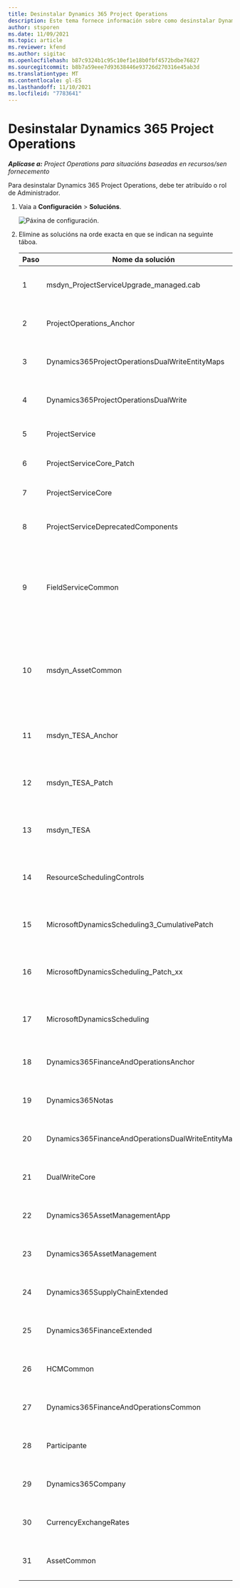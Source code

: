 ```yaml
---
title: Desinstalar Dynamics 365 Project Operations
description: Este tema fornece información sobre como desinstalar Dynamics 365 Project Operations.
author: stsporen
ms.date: 11/09/2021
ms.topic: article
ms.reviewer: kfend
ms.author: sigitac
ms.openlocfilehash: b87c9324b1c95c10ef1e18b0fbf4572bdbe76827
ms.sourcegitcommit: b8b7a59eee7d93638446e93726d270316e45ab3d
ms.translationtype: MT
ms.contentlocale: gl-ES
ms.lasthandoff: 11/10/2021
ms.locfileid: "7783641"
---
```

# <a name="uninstall-dynamics-365-project-operations"></a>Desinstalar Dynamics 365 Project Operations 

_**Aplícase a:** Project Operations para situacións baseadas en recursos/sen fornecemento_

Para desinstalar Dynamics 365 Project Operations, debe ter atribuído o rol de Administrador.

1. Vaia a **Configuración** > **Solucións**.

    ![Páxina de configuración.](./media/uninstall-proj-ops-solutions.png)
  
2. Elimine as solucións na orde exacta en que se indican na seguinte táboa. 

    | Paso | Nome da solución                                    | Nota                                                                                         |
    |------|----------------------------------------------------|----------------------------------------------------------------------------------------------|
    | 1 | msdyn_ProjectServiceUpgrade_managed.cab            | Se non se atopa, omita esta solución.                                                            |
    | 2 | ProjectOperations_Anchor                           | Se non se atopa, omita esta solución.                                                            |
    | 3 | Dynamics365ProjectOperationsDualWriteEntityMaps    | Se non se atopa, omita esta solución.                                                            |
    | 4 | Dynamics365ProjectOperationsDualWrite              | Se non se atopa, omita esta solución.                                                            |
    | 5 | ProjectService                                     | Non hai notas adicionais.                                                                         |
    | 6 | ProjectServiceCore_Patch                           | Non hai notas adicionais.                                                                         |
    | 7 | ProjectServiceCore                                 | Non hai notas adicionais.                                                                         |
    | 8 | ProjectServiceDeprecatedComponents                 | Se non se atopa, omita esta solución.                                                            |
    | 9 | FieldServiceCommon                                 | Necesario para a escrita dual con Dynamics 365 Finance ou Dynamics 365 Supply Chain Management.   |
    | 10 | msdyn_AssetCommon                                  | Necesario para a escrita dual con Dynamics 365 Finance ou Dynamics 365 Supply Chain Management.   |
    | 11 | msdyn_TESA_Anchor                                  | Necesario para Dynamics 365 Field Service.                                                     |
    | 12 | msdyn_TESA_Patch                                   | Necesario para Dynamics 365 Field Service.                                                     |
    | 13 | msdyn_TESA                                         | Necesario para Dynamics 365 Field Service.                                                     |
    | 14 | ResourceSchedulingControls                         | Necesario para Dynamics 365 Field Service.                                                     |
    | 15 | MicrosoftDynamicsScheduling3_CumulativePatch       | Necesario para Dynamics 365 Field Service.                                                     |
    | 16 | MicrosoftDynamicsScheduling_Patch_xx               | Necesario para Dynamics 365 Field Service.                                                     |
    | 17 | MicrosoftDynamicsScheduling                        | Necesario para Dynamics 365 Field Service.                                                     |
    | 18 | Dynamics365FinanceAndOperationsAnchor              | Se non se atopa, omita esta solución.                                                            |
    | 19 | Dynamics365Notas                                   | Se non se atopa, omita esta solución.                                                            |
    | 20 | Dynamics365FinanceAndOperationsDualWriteEntityMaps | Se non se atopa, omita esta solución.                                                            |
    | 21 | DualWriteCore                                      | Se non se atopa, omita esta solución.                                                            |
    | 22 | Dynamics365AssetManagementApp                      | Se non se atopa, omita esta solución.                                                            |
    | 23 | Dynamics365AssetManagement                         | Se non se atopa, omita esta solución.                                                            |
    | 24 | Dynamics365SupplyChainExtended                     | Se non se atopa, omita esta solución.                                                            |
    | 25 | Dynamics365FinanceExtended                         | Se non se atopa, omita esta solución.                                                            |
    | 26 | HCMCommon                                          | Se non se atopa, omita esta solución.                                                            |
    | 27 | Dynamics365FinanceAndOperationsCommon              | Se non se atopa, omita esta solución.                                                            |
    | 28 | Participante                                              | Se non se atopa, omita esta solución.                                                            |
    | 29 | Dynamics365Company                                 | Se non se atopa, omita esta solución.                                                            |
    | 30 | CurrencyExchangeRates                              | Se non se atopa, omita esta solución.                                                            |
    | 31 | AssetCommon                                        | Se non se atopa, omita esta solución.                                                            |
